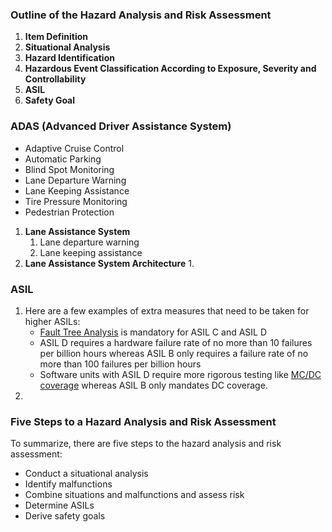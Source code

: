 ### Outline of the Hazard Analysis and Risk Assessment

1. **Item Definition**
2. **Situational Analysis**
3. **Hazard Identification**
4. **Hazardous Event Classification According to Exposure, Severity and Controllability**
5. **ASIL**
6. **Safety Goal**

### ADAS (Advanced Driver Assistance System)
-   Adaptive Cruise Control
-   Automatic Parking
-   Blind Spot Monitoring
-   Lane Departure Warning
-   Lane Keeping Assistance
-   Tire Pressure Monitoring
-   Pedestrian Protection

1. **Lane Assistance System**
	1. Lane departure warning
	2. Lane keeping assistance
2. **Lane Assistance System Architecture**
	1. 
### ASIL
1. Here are a few examples of extra measures that need to be taken for higher ASILs:
	-   [Fault Tree Analysis](https://en.wikipedia.org/wiki/Fault_tree_analysis)  is mandatory for ASIL C and ASIL D
	-   ASIL D requires a hardware failure rate of no more than 10 failures per billion hours whereas ASIL B only requires a failure rate of no more than 100 failures per billion hours
	-   Software units with ASIL D require more rigorous testing like  [MC/DC coverage](https://en.wikipedia.org/wiki/Modified_condition/decision_coverage)  whereas ASIL B only mandates DC coverage. 
2. 
### Five Steps to a Hazard Analysis and Risk Assessment

To summarize, there are five steps to the hazard analysis and risk assessment:

-   Conduct a situational analysis
-   Identify malfunctions
-   Combine situations and malfunctions and assess risk
-   Determine ASILs
-   Derive safety goals	
<!--stackedit_data:
eyJoaXN0b3J5IjpbLTE5ODI3NTI4NDYsNDU4Nzg1NzIzLC04MD
Q5ODAyOTcsMTM0MTg1NjEzMywtMTYzOTA4NzI1MCwxNTg5MDk3
MjczXX0=
-->